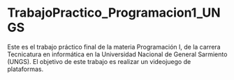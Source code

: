 # TrabajoPractico_Programacion1_UNGS
 Este es el trabajo práctico final de la materia Programación I, de la carrera Tecnicatura en informática en la Universidad Nacional de General Sarmiento (UNGS).
El objetivo de este trabajo es realizar un videojuego de plataformas.
